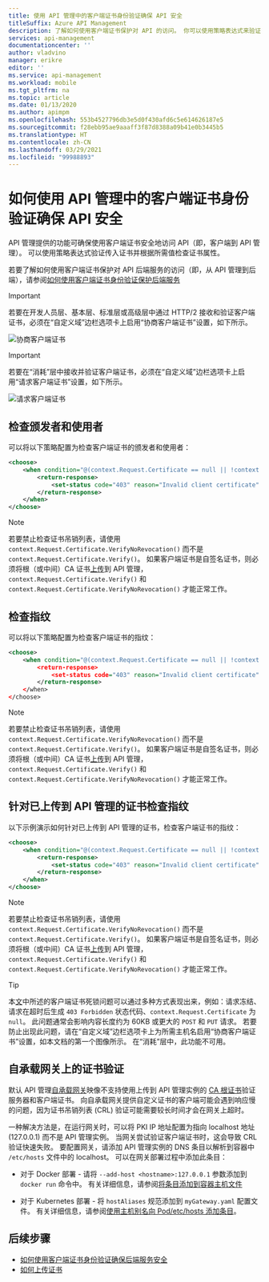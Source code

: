 ```yaml
---
title: 使用 API 管理中的客户端证书身份验证确保 API 安全
titleSuffix: Azure API Management
description: 了解如何使用客户端证书保护对 API 的访问。 你可以使用策略表达式来验证传入证书。
services: api-management
documentationcenter: ''
author: vladvino
manager: erikre
editor: ''
ms.service: api-management
ms.workload: mobile
ms.tgt_pltfrm: na
ms.topic: article
ms.date: 01/13/2020
ms.author: apimpm
ms.openlocfilehash: 553b4527796db3e5d0f430afd6c5e614626187e5
ms.sourcegitcommit: f28ebb95ae9aaaff3f87d8388a09b41e0b3445b5
ms.translationtype: HT
ms.contentlocale: zh-CN
ms.lasthandoff: 03/29/2021
ms.locfileid: "99988893"
---
```

# <a name="how-to-secure-apis-using-client-certificate-authentication-in-api-management"></a>如何使用 API 管理中的客户端证书身份验证确保 API 安全

API 管理提供的功能可确保使用客户端证书安全地访问 API（即，客户端到 API 管理）。 可以使用策略表达式验证传入证书并根据所需值检查证书属性。

若要了解如何使用客户端证书保护对 API 后端服务的访问（即，从 API 管理到后端），请参阅[如何使用客户端证书身份验证保护后端服务](./api-management-howto-mutual-certificates.md)

> [!IMPORTANT]
> 若要在开发人员层、基本层、标准层或高级层中通过 HTTP/2 接收和验证客户端证书，必须在“自定义域”边栏选项卡上启用“协商客户端证书”设置，如下所示。

![协商客户端证书](./media/api-management-howto-mutual-certificates-for-clients/negotiate-client-certificate.png)

> [!IMPORTANT]
> 若要在“消耗”层中接收并验证客户端证书，必须在“自定义域”边栏选项卡上启用“请求客户端证书”设置，如下所示。

![请求客户端证书](./media/api-management-howto-mutual-certificates-for-clients/request-client-certificate.png)

## <a name="checking-the-issuer-and-subject"></a>检查颁发者和使用者

可以将以下策略配置为检查客户端证书的颁发者和使用者：

```xml
<choose>
    <when condition="@(context.Request.Certificate == null || !context.Request.Certificate.Verify() || context.Request.Certificate.Issuer != "trusted-issuer" || context.Request.Certificate.SubjectName.Name != "expected-subject-name")" >
        <return-response>
            <set-status code="403" reason="Invalid client certificate" />
        </return-response>
    </when>
</choose>
```

> [!NOTE]
> 若要禁止检查证书吊销列表，请使用 `context.Request.Certificate.VerifyNoRevocation()` 而不是 `context.Request.Certificate.Verify()`。
> 如果客户端证书是自签名证书，则必须将根（或中间）CA 证书[上传](api-management-howto-ca-certificates.md)到 API 管理，`context.Request.Certificate.Verify()` 和 `context.Request.Certificate.VerifyNoRevocation()` 才能正常工作。

## <a name="checking-the-thumbprint"></a>检查指纹

可以将以下策略配置为检查客户端证书的指纹：

```xml
<choose>
    <when condition="@(context.Request.Certificate == null || !context.Request.Certificate.Verify() || context.Request.Certificate.Thumbprint != "DESIRED-THUMBPRINT-IN-UPPER-CASE")" >
        <return-response>
            <set-status code="403" reason="Invalid client certificate" />
        </return-response>
    </when>
</choose>
```

> [!NOTE]
> 若要禁止检查证书吊销列表，请使用 `context.Request.Certificate.VerifyNoRevocation()` 而不是 `context.Request.Certificate.Verify()`。
> 如果客户端证书是自签名证书，则必须将根（或中间）CA 证书[上传](api-management-howto-ca-certificates.md)到 API 管理，`context.Request.Certificate.Verify()` 和 `context.Request.Certificate.VerifyNoRevocation()` 才能正常工作。

## <a name="checking-a-thumbprint-against-certificates-uploaded-to-api-management"></a>针对已上传到 API 管理的证书检查指纹

以下示例演示如何针对已上传到 API 管理的证书，检查客户端证书的指纹：

```xml
<choose>
    <when condition="@(context.Request.Certificate == null || !context.Request.Certificate.Verify()  || !context.Deployment.Certificates.Any(c => c.Value.Thumbprint == context.Request.Certificate.Thumbprint))" >
        <return-response>
            <set-status code="403" reason="Invalid client certificate" />
        </return-response>
    </when>
</choose>

```

> [!NOTE]
> 若要禁止检查证书吊销列表，请使用 `context.Request.Certificate.VerifyNoRevocation()` 而不是 `context.Request.Certificate.Verify()`。
> 如果客户端证书是自签名证书，则必须将根（或中间）CA 证书[上传](api-management-howto-ca-certificates.md)到 API 管理，`context.Request.Certificate.Verify()` 和 `context.Request.Certificate.VerifyNoRevocation()` 才能正常工作。

> [!TIP]
> 本[文](https://techcommunity.microsoft.com/t5/Networking-Blog/HTTPS-Client-Certificate-Request-freezes-when-the-Server-is/ba-p/339672)中所述的客户端证书死锁问题可以通过多种方式表现出来，例如：请求冻结、请求在超时后生成 `403 Forbidden` 状态代码、`context.Request.Certificate` 为 `null`。 此问题通常会影响内容长度约为 60KB 或更大的 `POST` 和 `PUT` 请求。
> 若要防止出现此问题，请在“自定义域”边栏选项卡上为所需主机名启用“协商客户端证书”设置，如本文档的第一个图像所示。 在“消耗”层中，此功能不可用。

## <a name="certificate-validation-in-self-hosted-gateway"></a>自承载网关上的证书验证

默认 API 管理[自承载网关](self-hosted-gateway-overview.md)映像不支持使用上传到 API 管理实例的 [CA 根证书](api-management-howto-ca-certificates.md)验证服务器和客户端证书。 向自承载网关提供自定义证书的客户端可能会遇到响应慢的问题，因为证书吊销列表 (CRL) 验证可能需要较长时间才会在网关上超时。 

一种解决方法是，在运行网关时，可以将 PKI IP 地址配置为指向 localhost 地址 (127.0.0.1) 而不是 API 管理实例。 当网关尝试验证客户端证书时，这会导致 CRL 验证快速失败。 要配置网关，请添加 API 管理实例的 DNS 条目以解析到容器中 `/etc/hosts` 文件中的 localhost。 可以在网关部署过程中添加此条目：
 
* 对于 Docker 部署 - 请将 `--add-host <hostname>:127.0.0.1` 参数添加到 `docker run` 命令中。 有关详细信息，请参阅[将条目添加到容器主机文件](https://docs.docker.com/engine/reference/commandline/run/#add-entries-to-container-hosts-file---add-host)
 
* 对于 Kubernetes 部署 - 将 `hostAliases` 规范添加到 `myGateway.yaml` 配置文件。 有关详细信息，请参阅[使用主机别名向 Pod/etc/hosts 添加条目](https://kubernetes.io/docs/concepts/services-networking/add-entries-to-pod-etc-hosts-with-host-aliases/)。




## <a name="next-steps"></a>后续步骤

-   [如何使用客户端证书身份验证确保后端服务安全](./api-management-howto-mutual-certificates.md)
-   [如何上传证书](./api-management-howto-mutual-certificates.md)
